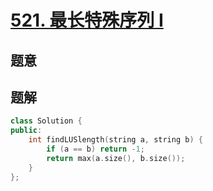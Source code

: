 #  [521. 最长特殊序列 Ⅰ](https://leetcode-cn.com/problems/longest-uncommon-subsequence-i/)

## 题意



## 题解



```c++
class Solution {
public:
    int findLUSlength(string a, string b) {
        if (a == b) return -1;
        return max(a.size(), b.size());
    }
};
```



```python3

```

